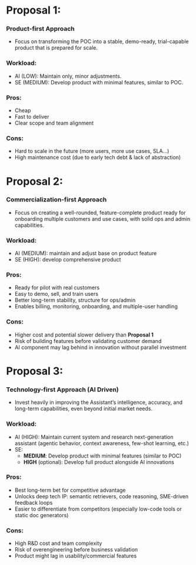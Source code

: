 # Proposal 1: 
### Product-first Approach
-  Focus on transforming the POC into a stable, demo-ready, trial-capable product that is prepared for scale.
 
### Workload:
- AI (LOW): Maintain only, minor adjustments.
- SE (MEDIUM): Develop product with minimal features, similar to POC.



### Pros:
- Cheap
- Fast to deliver
- Clear scope and team alignment

### Cons: 
- Hard to scale in the future (more users, more use cases, SLA...)
- High maintenance cost (due to early tech debt & lack of abstraction)

# Proposal 2: 
### Commercialization-first Approach
- Focus on creating a well-rounded, feature-complete product ready for onboarding multiple customers and use cases, with solid ops and admin capabilities.

### Workload:
- AI (MEDIUM): maintain and adjust base on product feature
- SE (HIGH): develop comprehensive product



### Pros:
- Ready for pilot with real customers
- Easy to demo, sell, and train users
- Better long-term stability, structure for ops/admin
- Enables billing, monitoring, onboarding, and multiple-user handling

### Cons:
- Higher cost and potential slower delivery than **Proposal 1**
- Risk of building features before validating customer demand
- AI component may lag behind in innovation without parallel investment

# Proposal 3:
### Technology-first Approach (AI Driven)
- Invest heavily in improving the Assistant’s intelligence, accuracy, and long-term capabilities, even beyond initial market needs.

### Workload:
- AI (HIGH):  Maintain current system and research next-generation assistant (agentic behavior, context awareness, few-shot learning, etc.)
- SE:
  - **MEDIUM**: Develop product with minimal features (similar to POC)
  - **HIGH** (optional): Develop full product alongside AI innovations



### Pros:
- Best long-term bet for competitive advantage
- Unlocks deep tech IP: semantic retrievers, code reasoning, SME-driven feedback loops
- Easier to differentiate from competitors (especially low-code tools or static doc generators)

### Cons:
- High R&D cost and team complexity
- Risk of overengineering before business validation
- Product might lag in usability/commercial features
